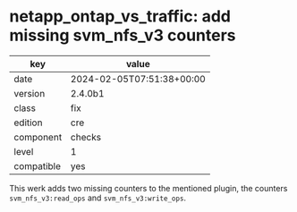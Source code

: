 [//]: # (werk v2)
# netapp_ontap_vs_traffic: add missing svm_nfs_v3 counters

key        | value
---------- | ---
date       | 2024-02-05T07:51:38+00:00
version    | 2.4.0b1
class      | fix
edition    | cre
component  | checks
level      | 1
compatible | yes

This werk adds two missing counters to the mentioned plugin, the counters `svm_nfs_v3:read_ops` and `svm_nfs_v3:write_ops`.
